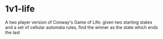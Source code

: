 # 1v1-life
A two player version of Conway's Game of Life: given two starting states and a set of cellular automata rules, find the winner as the state which ends the last

